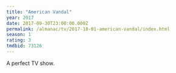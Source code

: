 ```yaml
---
title: "American Vandal"
year: 2017
date: 2017-09-30T23:00:00.000Z
permalink: /almanac/tv/2017-10-01-american-vandal/index.html
season: 1
rating: 3
tmdbid: 73126
---
```


A perfect TV show.